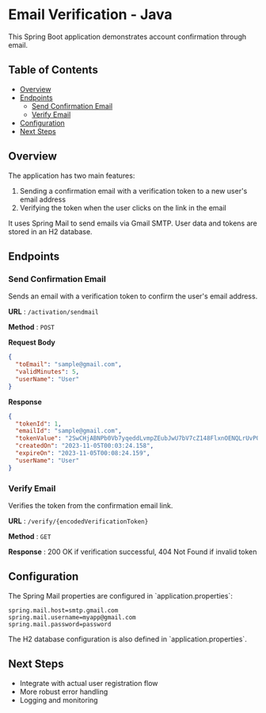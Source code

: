# Email Verification - Java

This Spring Boot application demonstrates account confirmation through email.

## Table of Contents

- [Overview](#overview)
- [Endpoints](#endpoints)
  - [Send Confirmation Email](#send-confirmation-email)
  - [Verify Email](#verify-email)
- [Configuration](#configuration) 
- [Next Steps](#next-steps)

## Overview

The application has two main features:

1. Sending a confirmation email with a verification token to a new user's email address
2. Verifying the token when the user clicks on the link in the email

It uses Spring Mail to send emails via Gmail SMTP. User data and tokens are stored in an H2 database.

## Endpoints

### Send Confirmation Email

Sends an email with a verification token to confirm the user's email address. 

**URL** : `/activation/sendmail`

**Method** : `POST`

**Request Body**

```json
{
  "toEmail": "sample@gmail.com",
  "validMinutes": 5,
  "userName": "User"  
}
```

**Response**

```json
{
  "tokenId": 1,
  "emailId": "sample@gmail.com",
  "tokenValue": "2SwCHjABNPb0Vb7yqeddLvmpZEubJwU7bV7cZ148FlxnOENQLrUvPOLLap22AxpvpIO68oL5PqibvHuG2zlpBXU3ILjuTAXjP07VJqBxjHRjp41huTdJg9PO",
  "createdOn": "2023-11-05T00:03:24.158",
  "expireOn": "2023-11-05T00:08:24.159",
  "userName": "User"
}  
```

### Verify Email

Verifies the token from the confirmation email link.

**URL** : `/verify/{encodedVerificationToken}`

**Method** : `GET` 

**Response** : 200 OK if verification successful, 404 Not Found if invalid token

## Configuration

The Spring Mail properties are configured in \`application.properties\`:

```properties
spring.mail.host=smtp.gmail.com
spring.mail.username=myapp@gmail.com
spring.mail.password=password
```

The H2 database configuration is also defined in \`application.properties\`.

  
## Next Steps 

- Integrate with actual user registration flow
- More robust error handling
- Logging and monitoring
```
